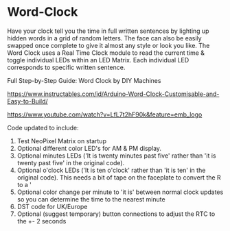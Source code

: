 # Word-Clock


Have your clock tell you the time in full written sentences by lighting up hidden words in a grid of random letters.
The face can also be easily swapped once complete to give it almost any style or look you like.
The Word Clock uses a Real Time Clock module to read the current time & toggle individual LEDs within an LED Matrix.
Each individual LED corresponds to specific written sentence.

Full Step-by-Step Guide: Word Clock by DIY Machines

https://www.instructables.com/id/Arduino-Word-Clock-Customisable-and-Easy-to-Build/

https://www.youtube.com/watch?v=LfL7t2hF90k&feature=emb_logo

Code updated to include:

1) Test NeoPixel Matrix on startup
2) Optional different color LED's for AM & PM display.
3) Optional minutes LEDs ('It is twenty minutes past five' rather than 'it is twenty past five' in the original code).
4) Optional o'clock LEDs ('It is ten o'clock' rather than 'it is ten' in the original code). This needs a bit of tape on the faceplate to convert the R to a '
5) Optional color change per minute to 'it is' between normal clock updates so you can determine the time to the nearest minute
6) DST code for UK/Europe
7) Optional (suggest temporary) button connections to adjust the RTC to the +- 2 seconds
